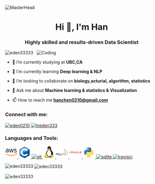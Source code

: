 ![MasterHead](https://media.licdn.com/dms/image/C4D12AQESj72-s5gEKg/article-cover_image-shrink_720_1280/0/1626753867110?e=2147483647&v=beta&t=JOALVxWjySgR37iCdRMhNGmpCyYYDXlPdWk212JXdII)
<h1 align="center">Hi 👋, I'm Han</h1>
<h3 align="center">Highly skilled and results-driven Data Scientist</h3>

<img align="right" alt="Coding" width="400" src="https://www.springboard.com/blog/wp-content/uploads/2021/10/day-in-the-life-of-a-data-scientist-the-mental-framework-1200x675.jpg">

<p align="left"> <img src="https://komarev.com/ghpvc/?username=eden33333&label=Profile%20views&color=0e75b6&style=flat" alt="eden33333" /> </p>

- 🔭 I’m currently studying at **UBC,CA**

- 🌱 I’m currently learning **Deep learning & NLP**

- 👯 I’m looking to collaborate on **biology,acturial, algorithm, statistics**

- 💬 Ask me about **Machine learning & statistics & Visualization**

- 📫 How to reach me **hanchen0210@gmail.com**

<h3 align="left">Connect with me:</h3>
<p align="left">
<a href="https://kaggle.com/eden0210" target="blank"><img align="center" src="https://raw.githubusercontent.com/rahuldkjain/github-profile-readme-generator/master/src/images/icons/Social/kaggle.svg" alt="eden0210" height="30" width="40" /></a>
<a href="https://instagram.com/hieden333" target="blank"><img align="center" src="https://raw.githubusercontent.com/rahuldkjain/github-profile-readme-generator/master/src/images/icons/Social/instagram.svg" alt="hieden333" height="30" width="40" /></a>
</p>

<h3 align="left">Languages and Tools:</h3>
<p align="left"> <a href="https://aws.amazon.com" target="_blank" rel="noreferrer"> <img src="https://raw.githubusercontent.com/devicons/devicon/master/icons/amazonwebservices/amazonwebservices-original-wordmark.svg" alt="aws" width="40" height="40"/> </a> <a href="https://www.cprogramming.com/" target="_blank" rel="noreferrer"> <img src="https://raw.githubusercontent.com/devicons/devicon/master/icons/c/c-original.svg" alt="c" width="40" height="40"/> </a> <a href="https://git-scm.com/" target="_blank" rel="noreferrer"> <img src="https://www.vectorlogo.zone/logos/git-scm/git-scm-icon.svg" alt="git" width="40" height="40"/> </a> <a href="https://www.linux.org/" target="_blank" rel="noreferrer"> <img src="https://raw.githubusercontent.com/devicons/devicon/master/icons/linux/linux-original.svg" alt="linux" width="40" height="40"/> </a> <a href="https://www.mysql.com/" target="_blank" rel="noreferrer"> <img src="https://raw.githubusercontent.com/devicons/devicon/master/icons/mysql/mysql-original-wordmark.svg" alt="mysql" width="40" height="40"/> </a> <a href="https://www.oracle.com/" target="_blank" rel="noreferrer"> <img src="https://raw.githubusercontent.com/devicons/devicon/master/icons/oracle/oracle-original.svg" alt="oracle" width="40" height="40"/> </a> <a href="https://www.python.org" target="_blank" rel="noreferrer"> <img src="https://raw.githubusercontent.com/devicons/devicon/master/icons/python/python-original.svg" alt="python" width="40" height="40"/> </a> <a href="https://www.sqlite.org/" target="_blank" rel="noreferrer"> <img src="https://www.vectorlogo.zone/logos/sqlite/sqlite-icon.svg" alt="sqlite" width="40" height="40"/> </a> <a href="https://travis-ci.org" target="_blank" rel="noreferrer"> <img src="https://www.vectorlogo.zone/logos/travis-ci/travis-ci-icon.svg" alt="travisci" width="40" height="40"/> </a> </p>

<p><img align="left" src="https://github-readme-stats.vercel.app/api/top-langs?username=eden33333&show_icons=true&locale=en&layout=compact" alt="eden33333" /></p>

<p>&nbsp;<img align="center" src="https://github-readme-stats.vercel.app/api?username=eden33333&show_icons=true&locale=en" alt="eden33333" /></p>

<p><img align="center" src="https://github-readme-streak-stats.herokuapp.com/?user=eden33333&" alt="eden33333" /></p>
